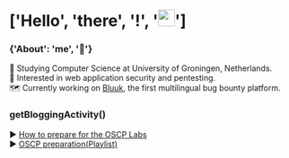 # ['Hello', 'there', '!', '<img src="https://raw.githubusercontent.com/MartinHeinz/MartinHeinz/master/wave.gif" width="30px">'] 
<!--
**joswha/joswha** is a ✨ _special_ ✨ repository because its `README.md` (this file) appears on your GitHub profile.

Here are some ideas to get you started:

-  I’m currently working on ...
- 🌱 I’m currently learning ...
- 👯 I’m looking to collaborate on ...
- 🤔 I’m looking for help with ...
- 💬 Ask me about ...
- 📫 How to reach me: ...
- 😄 Pronouns: ...
- ⚡ Fun fact: ...
-->


### {'About': 'me', '🎯'}
🔭 Studying Computer Science at University of Groningen, Netherlands. </br>
🌱 Interested in web application security and pentesting. </br>
🗺 Currently working on [Bluuk](https://bluuk.io), the first multilingual bug bounty platform.

### getBloggingActivity()
▶️ [How to prepare for the OSCP Labs](https://www.youtube.com/watch?v=6f3WI2tzD5o)</br>
▶️ [OSCP preparation(Playlist)](https://www.youtube.com/watch?v=Pq_cubtYwtc&list=PLyYdqUk5IYinNw2az93VIDwob7GYvKVS4)
